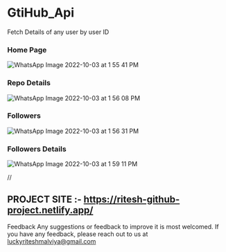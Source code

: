 # GtiHub_Api
Fetch Details of any user by user ID



### Home Page
![WhatsApp Image 2022-10-03 at 1 55 41 PM](https://user-images.githubusercontent.com/99033374/193533102-8b59cd02-81e9-4223-9635-b35a18f19618.jpeg)





### Repo Details
![WhatsApp Image 2022-10-03 at 1 56 08 PM](https://user-images.githubusercontent.com/99033374/193533403-9cff6289-b961-41a0-b25e-2ba38788d903.jpeg)




### Followers
![WhatsApp Image 2022-10-03 at 1 56 31 PM](https://user-images.githubusercontent.com/99033374/193533227-01510973-826b-4bc7-afb9-7451b95729f6.jpeg)




### Followers Details

![WhatsApp Image 2022-10-03 at 1 59 11 PM](https://user-images.githubusercontent.com/99033374/193533536-a71c0c55-74b5-4d10-94c0-b7b700e01c32.jpeg)


//
## PROJECT SITE :- https://ritesh-github-project.netlify.app/



Feedback
Any suggestions or feedback to improve it is most welcomed. If you have any feedback, please reach out to us at luckyriteshmalviya@gmail.com
